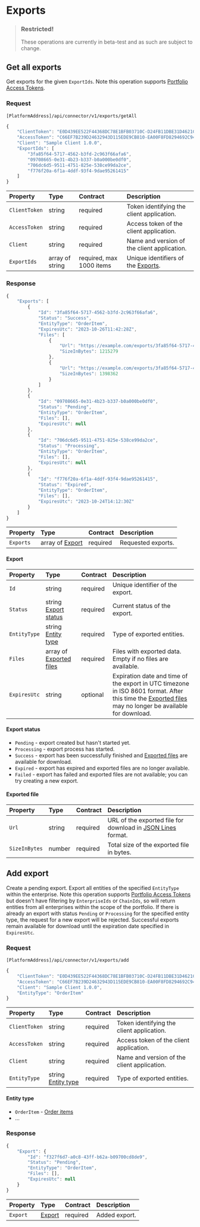 # Exports

> ### Restricted!
> These operations are currently in beta-test and as such are subject to change.

## Get all exports

Get exports for the given `ExportIds`. Note this operation supports [Portfolio Access Tokens](../guidelines/multi-property.md).

### Request

`[PlatformAddress]/api/connector/v1/exports/getAll`

```javascript
{
    "ClientToken": "E0D439EE522F44368DC78E1BFB03710C-D24FB11DBE31D4621C4817E028D9E1D",
    "AccessToken": "C66EF7B239D24632943D115EDE9CB810-EA00F8FD8294692C940F6B5A8F9453D",
    "Client": "Sample Client 1.0.0",
    "ExportIds": [
        "3fa85f64-5717-4562-b3fd-2c963f66afa6",
        "09708665-0e31-4b23-b337-b0a000be0df0",
        "706dc6d5-9511-4751-825e-538ce99da2ce",
        "f776f20a-6f1a-4ddf-93f4-9dae95261415"
    ]
}
```

| Property | Type | Contract | Description |
| :-- | :-- | :-- | :-- |
| `ClientToken` | string | required | Token identifying the client application. |
| `AccessToken` | string | required | Access token of the client application. |
| `Client` | string | required | Name and version of the client application. |
| `ExportIds` | array of string | required, max 1000 items | Unique identifiers of the [Exports](#export). |

### Response

```javascript
{
    "Exports": [
        {
            "Id": "3fa85f64-5717-4562-b3fd-2c963f66afa6",
            "Status": "Success",
            "EntityType": "OrderItem",
            "ExpiresUtc": "2023-10-26T11:42:28Z",
            "Files": [
                {
                    "Url": "https://example.com/exports/3fa85f64-5717-4562-b3fd-2c963f66afa6-1.jsonl?example=signature",
                    "SizeInBytes": 1215279
                },
                {
                    "Url": "https://example.com/exports/3fa85f64-5717-4562-b3fd-2c963f66afa6-2.jsonl?example=signature",
                    "SizeInBytes": 1398362
                }
            ]
        },
        {
            "Id": "09708665-0e31-4b23-b337-b0a000be0df0",
            "Status": "Pending",
            "EntityType": "OrderItem",
            "Files": [],
            "ExpiresUtc": null
        },
        {
            "Id": "706dc6d5-9511-4751-825e-538ce99da2ce",
            "Status": "Processing",
            "EntityType": "OrderItem",
            "Files": [],
            "ExpiresUtc": null
        },
        {
            "Id": "f776f20a-6f1a-4ddf-93f4-9dae95261415",
            "Status": "Expired",
            "EntityType": "OrderItem",
            "Files": [],
            "ExpiresUtc": "2023-10-24T14:12:30Z"
        }
    ]
}
```

| Property | Type | Contract | Description |
| :-- | :-- | :-- | :-- |
| `Exports` | array of [Export](#export) | required | Requested exports. |

#### Export

| Property | Type | Contract | Description |
| :-- | :-- | :-- | :-- |
| `Id` | string | required | Unique identifier of the export. |
| `Status` | string [Export status](#export-status) | required | Current status of the export. |
| `EntityType` | string [Entity type](#entity-type) | required | Type of exported entities. |
| `Files` | array of [Exported files](#exported-file) | required | Files with exported data. Empty if no files are available. |
| `ExpiresUtc` | string | optional | Expiration date and time of the export in UTC timezone in ISO 8601 format. After this time the [Exported files](#exported-file) may no longer be available for download. |

#### Export status

* `Pending` - export created but hasn't started yet.
* `Processing` - export process has started.
* `Success` - export has been successfully finished and [Exported files](#exported-file) are available for download.
* `Expired` - export has expired and exported files are no longer available.
* `Failed` - export has failed and exported files are not available; you can try creating a new export.

#### Exported file

| Property | Type | Contract | Description |
| :-- | :-- | :-- | :-- |
| `Url` | string | required | URL of the exported file for download in [JSON Lines](https://jsonlines.org/) format. |
| `SizeInBytes` | number | required | Total size of the exported file in bytes. |

## Add export

Create a pending export. Export all entities of the specified `EntityType` within the enterprise. Note this operation supports [Portfolio Access Tokens](../guidelines/multi-property.md) but doesn't have filtering by `EnterpriseIds` or `ChainIds`, so will return entities from all enterprises within the scope of the portfolio.
If there is already an export with status `Pending` or `Processing` for the specified entity type, the request for a new export will be rejected. Successful exports remain available for download until the expiration date specified in `ExpiresUtc`.

### Request

`[PlatformAddress]/api/connector/v1/exports/add`

```javascript
{
    "ClientToken": "E0D439EE522F44368DC78E1BFB03710C-D24FB11DBE31D4621C4817E028D9E1D",
    "AccessToken": "C66EF7B239D24632943D115EDE9CB810-EA00F8FD8294692C940F6B5A8F9453D",
    "Client": "Sample Client 1.0.0",
    "EntityType": "OrderItem"
}
```

| Property | Type | Contract | Description |
| :-- | :-- | :-- | :-- |
| `ClientToken` | string | required | Token identifying the client application. |
| `AccessToken` | string | required | Access token of the client application. |
| `Client` | string | required | Name and version of the client application. |
| `EntityType` | string [Entity type](#entity-type) | required | Type of exported entities. |

#### Entity type

* `OrderItem` - [Order items](./orderitems.md)
* ...

### Response

```javascript
{
    "Export": {
        "Id": "f327f6d7-a0c8-43ff-b62a-b09700cd8de9",
        "Status": "Pending",
        "EntityType": "OrderItem",
        "Files": [],
        "ExpiresUtc": null
    }
}
``` 

| Property | Type | Contract | Description |
| :-- | :-- | :-- | :-- |
| `Export` | [Export](#export) | required | Added export. |
